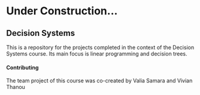 # Under Construction...

## Decision Systems
This is a repository for the projects completed in the context of the Decision Systems course. Its main focus is linear programming and decision trees.

#### Contributing

The team project of this course was co-created by Valia Samara and Vivian Thanou

